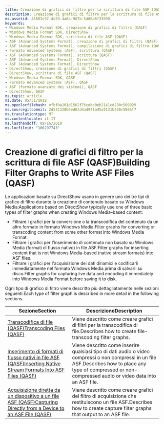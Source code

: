 ```yaml
---
title: Creazione di grafici di filtro per la scrittura di file ASF (QASF)
description: Creazione di grafici di filtro per la scrittura di file ASF (QASF)
ms.assetid: 45583c97-4e59-4a6a-987b-5486e6f33990
keywords:
- Windows Media Format SDK, creazione di grafici di filtro (QASF)
- Windows Media Format SDK, DirectShow
- Windows Media Format SDK, scrittura di file ASF (QASF)
- ASF (Advanced Systems Format), creazione di grafici di filtri (QASF)
- ASF (Advanced Systems Format), compilazione di grafici di filtro (QASF)
- Formato Advanced Systems (ASF), scrittura (QASF)
- ASF (Advanced Systems Format), scrittura (QASF)
- ASF (Advanced Systems Format), DirectShow
- ASF (Advanced Systems Format), DirectShow
- DirectShow, creazione di grafici di filtri (QASF)
- DirectShow, scrittura di file ASF (QASF)
- Windows Media Format SDK, QASF
- Formato Advanced Systems (ASF), QASF
- ASF (formato avanzato dei sistemi), QASF
- DirectShow, QASF
ms.topic: article
ms.date: 05/31/2018
ms.openlocfilehash: efbf0a261d1502f76cebc0eb2141cd230c509029
ms.sourcegitcommit: 2d531328b6ed82d4ad971a45a5131b430c5866f7
ms.translationtype: MT
ms.contentlocale: it-IT
ms.lasthandoff: 09/16/2019
ms.locfileid: "106297743"
---
```

# <a name="building-filter-graphs-to-write-asf-files-qasf"></a><span data-ttu-id="81bea-118">Creazione di grafici di filtro per la scrittura di file ASF (QASF)</span><span class="sxs-lookup"><span data-stu-id="81bea-118">Building Filter Graphs to Write ASF Files (QASF)</span></span>

<span data-ttu-id="81bea-119">Le applicazioni basate su DirectShow usano in genere uno dei tre tipi di grafico di filtro durante la creazione di contenuto basato su Windows Media:</span><span class="sxs-lookup"><span data-stu-id="81bea-119">Applications based on DirectShow typically use one of three basic types of filter graphs when creating Windows Media–based content:</span></span>

-   <span data-ttu-id="81bea-120">Filtrare i grafici per la conversione o la transcodifica del contenuto da un altro formato in formato Windows Media.</span><span class="sxs-lookup"><span data-stu-id="81bea-120">Filter graphs for converting or transcoding content from some other format into Windows Media Format.</span></span>
-   <span data-ttu-id="81bea-121">Filtrare i grafici per l'inserimento di contenuto non basato su Windows Media (formati di flusso nativo) in file ASF.</span><span class="sxs-lookup"><span data-stu-id="81bea-121">Filter graphs for inserting content that is not Windows Media-based (native stream formats) into ASF files.</span></span>
-   <span data-ttu-id="81bea-122">Filtrare i grafici per l'acquisizione dei dati dinamici e codificarli immediatamente nel formato Windows Media prima di salvarli su disco.</span><span class="sxs-lookup"><span data-stu-id="81bea-122">Filter graphs for capturing live data and encoding it immediately into Windows Media Format before saving it to disk.</span></span>

<span data-ttu-id="81bea-123">Ogni tipo di grafico di filtro viene descritto più dettagliatamente nelle sezioni seguenti.</span><span class="sxs-lookup"><span data-stu-id="81bea-123">Each type of filter graph is described in more detail in the following sections.</span></span>



| <span data-ttu-id="81bea-124">Sezione</span><span class="sxs-lookup"><span data-stu-id="81bea-124">Section</span></span>                                                                                                             | <span data-ttu-id="81bea-125">Descrizione</span><span class="sxs-lookup"><span data-stu-id="81bea-125">Description</span></span>                                                                                           |
|---------------------------------------------------------------------------------------------------------------------|-------------------------------------------------------------------------------------------------------|
| [<span data-ttu-id="81bea-126">Transcodifica di file (QASF)</span><span class="sxs-lookup"><span data-stu-id="81bea-126">Transcoding Files (QASF)</span></span>](transcoding-files--qasf.md)                                                             | <span data-ttu-id="81bea-127">Viene descritto come creare grafici di filtri per la transcodifica di file.</span><span class="sxs-lookup"><span data-stu-id="81bea-127">Describes how to create file-transcoding filter graphs.</span></span>                                               |
| [<span data-ttu-id="81bea-128">Inserimento di formati di flusso nativi in file ASF (QASF)</span><span class="sxs-lookup"><span data-stu-id="81bea-128">Inserting Native Stream Formats Into ASF Files (QASF)</span></span>](inserting-native-stream-formats-into-asf-files--qasf.md)   | <span data-ttu-id="81bea-129">Viene descritto come inserire qualsiasi tipo di dati audio o video compressi o non compressi in un file ASF.</span><span class="sxs-lookup"><span data-stu-id="81bea-129">Describes how to place any type of compressed or non-compressed audio or video data into an ASF file.</span></span> |
| [<span data-ttu-id="81bea-130">Acquisizione diretta da un dispositivo a un file ASF (QASF)</span><span class="sxs-lookup"><span data-stu-id="81bea-130">Capturing Directly from a Device to an ASF File (QASF)</span></span>](capturing-directly-from-a-device-to-an-asf-file--qasf.md) | <span data-ttu-id="81bea-131">Viene descritto come creare grafici del filtro di acquisizione che restituiscono un file ASF.</span><span class="sxs-lookup"><span data-stu-id="81bea-131">Describes how to create capture filter graphs that output to an ASF file.</span></span>                             |



 

 

 




